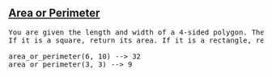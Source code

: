 <h2><a href="https://www.codewars.com/kata/5ab6538b379d20ad880000ab">Area or Perimeter</a></h2>

<pre>You are given the length and width of a 4-sided polygon. The polygon can either be a rectangle or a square.
If it is a square, return its area. If it is a rectangle, return its perimeter.

area_or_perimeter(6, 10) --> 32
area_or_perimeter(3, 3) --> 9</pre>
